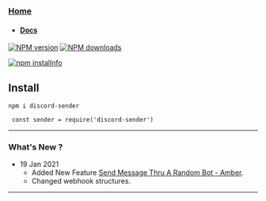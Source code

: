 ### [Home](/) 
  -  #### [Docs](/docs)
  
 <p>
    <a href="https://www.npmjs.com/package/discord-sender"><img src="https://img.shields.io/npm/v/discord-sender.svg?maxAge=3600" alt="NPM version" /></a>
    <a href="https://www.npmjs.com/package/discord-sender"><img src="https://img.shields.io/npm/dt/discord-sender.svg?maxAge=3600" alt="NPM downloads" /></a>
    
   
  </p>



<p>
    <a href="https://nodei.co/npm/discord-sender/"><img src="https://nodei.co/npm/discord-sender.png?downloads=true&stars=true" alt="npm installnfo" /></a>
</p>  



## Install 

``` npm i discord-sender ```

``` const sender = require('discord-sender')```

-------------

### What's New ?

- 19 Jan 2021
  - Added New Feature [Send Message Thru A Random Bot - Amber](#Send-Message-Thru-A-Random-Bot).
  - Changed webhook structures.
  
-------------

